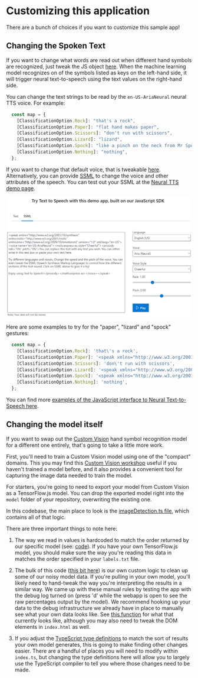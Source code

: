 # Customizing this application

There are a bunch of choices if you want to customize this sample app!

## Changing the Spoken Text

If you want to change what words are read out when different hand symbols are recognized, just tweak the JS object [here](https://github.com/lazerwalker/machine-learning-rps/blob/main/src/index.ts#L33-L43). When the machine learning model recognizes on of the symbols listed as keys on the left-hand side, it will trigger neural text-to-speech using the text values on the right-hand side.

You can change the text strings to be read by the `en-US-AriaNeural` neural TTS voice. For example:

```js
  const map = {
    [ClassificationOption.Rock]: "that's a rock",
    [ClassificationOption.Paper]: "flat hand makes paper",
    [ClassificationOption.Scissors]: "don't run with scissors",
    [ClassificationOption.Lizard]: "lizard",
    [ClassificationOption.Spock]: "like a pinch on the neck from Mr Spock",
    [ClassificationOption.Nothing]: "nothing",
  };
```
If you want to change that default voice, that is tweakable [here](https://github.com/lazerwalker/machine-learning-rps/blob/main/src/textToSpeech.ts#L52). Alternatively, you can provide [SSML](https://docs.microsoft.com/en-us/azure/cognitive-services/speech-service/speech-synthesis-markup?tabs=csharp&WT.mc_id=rpsweb-github-emwalker) to change the voice and other attributes of the speech. You can test out your SSML at the [Neural TTS demo page](https://azure.microsoft.com/en-us/services/cognitive-services/text-to-speech/?WT.mc_id=rpsweb-github-davidsmi#features).

[![Text-to-speech demo screenshot](img/texttospeechdemo.png)](https://azure.microsoft.com/en-us/services/cognitive-services/text-to-speech/?WT.mc_id=rpsweb-github-davidsmi#features)

Here are some examples to try for the "paper", "lizard" and "spock" gestures:

```js
  const map = {
    [ClassificationOption.Rock]: 'that\'s a rock',
    [ClassificationOption.Paper]: '<speak xmlns="http://www.w3.org/2001/10/synthesis" xmlns:mstts="http://www.w3.org/2001/mstts" xmlns:emo="http://www.w3.org/2009/10/emotionml" version="1.0" xml:lang="en-US"><voice name="fr-FR-DeniseNeural"><mstts:express-as style="CustomerService"><prosody rate="0%" pitch="0%">voici le papier</prosody></mstts:express-as></voice></speak>',
    [ClassificationOption.Scissors]: 'don\'t run with scissors',
    [ClassificationOption.Lizard]: '<speak xmlns="http://www.w3.org/2001/10/synthesis" xmlns:mstts="http://www.w3.org/2001/mstts" xmlns:emo="http://www.w3.org/2009/10/emotionml" version="1.0" xml:lang="en-US"><voice name="de-DE-KatjaNeural"><mstts:express-as style="General"><prosody rate="0%" pitch="0%">That is a lizard, ja?</prosody></mstts:express-as></voice></speak>',
    [ClassificationOption.Spock]: '<speak xmlns="http://www.w3.org/2001/10/synthesis" xmlns:mstts="http://www.w3.org/2001/mstts" xmlns:emo="http://www.w3.org/2009/10/emotionml" version="1.0" xml:lang="en-US"><voice name="en-US-AriaNeural"><mstts:express-as style="Cheerful"><prosody rate="15%" pitch="10%">like a pinch on the neck from Mr Spock</prosody></mstts:express-as></voice></speak>',
    [ClassificationOption.Nothing]: 'nothing',
  };
  ```

 You can find more [examples of the JavaScript interface to Neural Text-to-Speech here](https://docs.microsoft.com/azure/cognitive-services/speech-service/quickstarts/text-to-speech?pivots=programming-language-javascript&tabs=dotnet%2Clinux%2Cjre%2Cwindowsinstall&WT.mc_id=rpsweb-github-davidsmi).

## Changing the model itself

If you want to swap out the [Custom Vision](https://customvision.ai) hand symbol recognition model for a different one entirely, that's going to take a little more work.

First, you'll need to train a Custom Vision model using one of the "compact" domains.
This you may find this [Custom Vision
workshop](https://github.com/sethjuarez/vision) useful if you haven't trained a
model before, and it also provides a convenient tool for capturing the image data needed to
train the model. 

For starters, you're going to need to export your model from Custom Vision as a TensorFlow.js model. You can drop the exported model right into the `model` folder of your repository, overwriting the existing one.

In this codebase, the main place to look is the [imageDetection.ts file](https://github.com/lazerwalker/machine-learning-rps/blob/main/src/imageDetection.ts), which contains all of that logic.

There are three important things to note here:

1. The way we read in values is hardcoded to match the order returned by our specific model (see: [code](https://github.com/lazerwalker/machine-learning-rps/blob/main/src/imageDetection.ts#L31-L38)). If you have your own TensorFlow.js model, you should make sure the way you're reading this data in matches the order specified in your `labels.txt` file.

2. The bulk of this code ([this bit here](https://github.com/lazerwalker/machine-learning-rps/blob/main/src/imageDetection.ts#L40-L85)) is our own custom logic to clean up some of our noisy model data. If you're pulling in your own model, you'll likely need to hand-tweak the way you're interpreting the results in a similar way. We came up with these manual rules by testing the app with the debug log turned on (press 'd' while the webapp is open to see the raw percentages output by the model). We recommend hooking up your data to the debug infrastructure we already have in place to manually see what your own data looks like. See [this function](https://github.com/lazerwalker/machine-learning-rps/blob/main/src/index.ts#L80-L95) for what that currently looks like, although you may also need to tweak the DOM elements in `index.html` as well.

3. If you adjust the [TypeScript type definitions](https://github.com/lazerwalker/machine-learning-rps/blob/main/src/imageDetection.ts#L3-L21) to match the sort of results your own model generates, this is going to make finding other changes easier. There are a handful of places you will need to modify within `index.ts`, but changing the type definitions here will allow you to largely use the TypeScript compiler to tell you where those changes need to be made.
